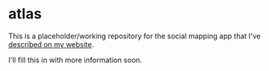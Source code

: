 # atlas

This is a placeholder/working repository for the social mapping app that I've [described on my website](https://benpate.dev/annotated-maps).

I'll fill this in with more information soon.
